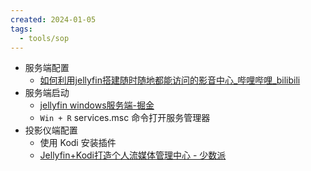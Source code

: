 ```yaml
---
created: 2024-01-05
tags:
  - tools/sop
---
```


- 服务端配置
	- [如何利用jellyfin搭建随时随地都能访问的影音中心\_哔哩哔哩\_bilibili](https://www.bilibili.com/video/BV1HP4y1T7au/?spm_id_from=333.337.search-card.all.click&vd_source=6d4ef5f8b8b73d69ea854cb9321a50ac)
- 服务端启动
	- [jellyfin windows服务端-掘金](https://juejin.cn/s/jellyfin%20windows%E6%9C%8D%E5%8A%A1%E7%AB%AF)
	- `Win + R`  services.msc 命令打开服务管理器
- 投影仪端配置
	- 使用 Kodi 安装插件
	- [Jellyfin+Kodi打造个人流媒体管理中心 - 少数派](https://sspai.com/post/76951)
	